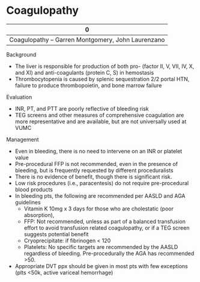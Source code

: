 # Coagulopathy

| 0                                                 |
|---------------------------------------------------|
| Coagulopathy – Garren Montgomery, John Laurenzano |

Background

-   The liver is responsible for production of both pro- (factor II, V,
    VII, IV, X, and XI) and anti-coagulants (protein C, S) in hemostasis
-   Thrombocytopenia is caused by splenic sequestration 2/2 portal HTN,
    failure to produce thrombopoietin, and bone marrow failure

Evaluation

-   INR, PT, and PTT are poorly reflective of bleeding risk
-   TEG screens and other measures of comprehensive coagulation are more
    representative and are available, but are not universally used at
    VUMC

Management

-   Even in bleeding, there is no need to intervene on an INR or
    platelet value
-   Pre-procedural FFP is not recommended, even in the presence of
    bleeding, but is frequently requested by different proceduralists
-   There is no evidence of benefit, though there is significant risk.
-   Low risk procedures (i.e., paracentesis) do not require
    pre-procedural blood products
-   In bleeding pts, the following are recommended per AASLD and AGA
    guidelines
    -   Vitamin K 10mg x 3 days for those who are cholestatic (poor
        absorption),
    -   FFP: Not recommended, unless as part of a balanced transfusion
        effort to avoid transfusion related coagulopathy, or if a TEG
        screen suggests potential benefit
    -   Cryoprecipitate: if fibrinogen \< 120
    -   Platelets: No specific targets are recommended by the AASLD
        regardless of bleeding. Pre-procedurally the AGA has
        recommended >50.
-   Appropriate DVT ppx should be given in most pts with few exceptions
    (plts \<50k, active variceal hemorrhage)
